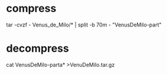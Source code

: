 # compress

tar -cvzf - Venus_de_Milo/* | split -b 70m - "VenusDeMilo-part"

# decompress

cat VenusDeMilo-parta* >VenuDeMilo.tar.gz

